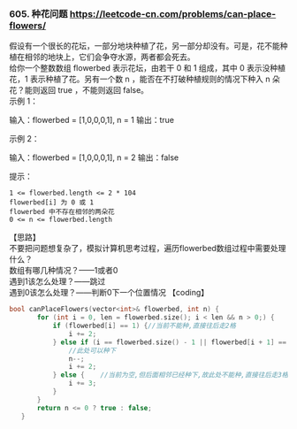 ### 605. 种花问题 https://leetcode-cn.com/problems/can-place-flowers/  
假设有一个很长的花坛，一部分地块种植了花，另一部分却没有。可是，花不能种植在相邻的地块上，它们会争夺水源，两者都会死去。  
给你一个整数数组  flowerbed 表示花坛，由若干 0 和 1 组成，其中 0 表示没种植花，1 表示种植了花。另有一个数 n ，能否在不打破种植规则的情况下种入 n 朵花？能则返回 true ，不能则返回 false。  
示例 1：

输入：flowerbed = [1,0,0,0,1], n = 1
输出：true

示例 2：

输入：flowerbed = [1,0,0,0,1], n = 2
输出：false

提示：

    1 <= flowerbed.length <= 2 * 104
    flowerbed[i] 为 0 或 1
    flowerbed 中不存在相邻的两朵花
    0 <= n <= flowerbed.length  
 【思路】  
 不要把问题想复杂了，模拟计算机思考过程，遍历flowerbed数组过程中需要处理什么？  
 数组有哪几种情况？——1或者0  
 遇到1该怎么处理？——跳过  
 遇到0该怎么处理？——判断0下一个位置情况
 【coding】
 ```c++
 bool canPlaceFlowers(vector<int>& flowerbed, int n) {
        for (int i = 0, len = flowerbed.size(); i < len && n > 0;) {
            if (flowerbed[i] == 1) {//当前不能种,直接往后走2格
                i += 2;
            } else if (i == flowerbed.size() - 1 || flowerbed[i + 1] == 0) {
                //此处可以种下
                n--;
                i += 2;
            } else {    //当前为空,但后面相邻已经种下,故此处不能种,直接往后走3格
                i += 3;
            }
	    }
        return n <= 0 ? true : false;
    }
 ```
